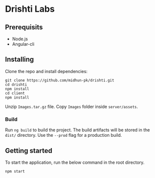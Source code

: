 # Drishti Labs

## Prerequisits

- Node.js
- Angular-cli

## Installing

Clone the repo and install dependencies:

```shell
git clone https://github.com/midhun-pk/drishti.git
cd drishti
npm install
cd client
npm install
```

Unzip `Images.tar.gz` file. Copy `Images` folder inside `server/assets`. 

### Build 

Run `ng build` to build the project. The build artifacts will be stored in the `dist/` directory. Use the `--prod` flag for a production build.

## Getting started

To start the application, run the below command in the root directory.

```shell
npm start
```






